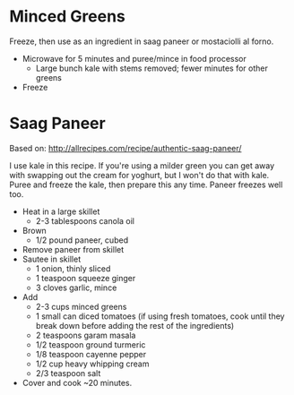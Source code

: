 # Minced Greens
Freeze, then use as an ingredient in saag paneer or mostaciolli al forno.

- Microwave for 5 minutes and puree/mince in food processor
  - Large bunch kale with stems removed; fewer minutes for other greens
- Freeze

# Saag Paneer
Based on: http://allrecipes.com/recipe/authentic-saag-paneer/

I use kale in this recipe. If you're using a milder green you can get away with swapping out the cream for yoghurt, but I won't do that with kale. 
Puree and freeze the kale, then prepare this any time. Paneer freezes well too.
 
- Heat in a large skillet
  - 2-3 tablespoons canola oil
- Brown
  - 1/2 pound paneer, cubed
- Remove paneer from skillet
- Sautee in skillet
  - 1 onion, thinly sliced
  - 1 teaspoon squeeze ginger
  - 3 cloves garlic, mince
- Add
  - 2-3 cups minced greens
  - 1 small can diced tomatoes (if using fresh tomatoes, cook until they break down before adding the rest of the ingredients)
  - 2 teaspoons garam masala
  - 1/2 teaspoon ground turmeric
  - 1/8 teaspoon cayenne pepper
  - 1/2 cup heavy whipping cream
  - 2/3 teaspoon salt
- Cover and cook ~20 minutes.
